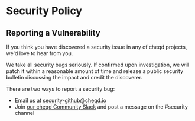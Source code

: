 # Security Policy

## Reporting a Vulnerability

If you think you have discovered a security issue in any of cheqd projects, we'd love to hear from you.

We take all security bugs seriously. If confirmed upon investigation, we will patch it within a reasonable amount of time and release a public security bulletin discussing the impact and credit the discoverer.

There are two ways to report a security bug:

* Email us at [security-github@cheqd.io](mailto:security-github@cheqd.io)
* Join [our cheqd Community Slack](http://cheqd.link/join-cheqd-slack) and post a message on the \#security channel
